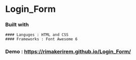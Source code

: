 # Login_Form

### Built with

	#### Languges : HTML and CSS
	#### Frameworks : Font Awesome 6

### Demo : https://rimakerirem.github.io/Login_Form/
